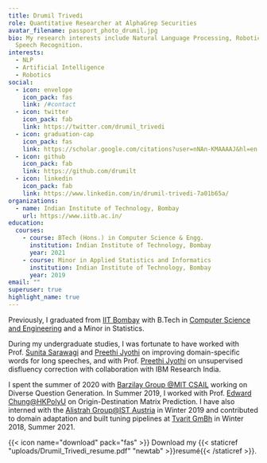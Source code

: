 ```yaml
---
title: Drumil Trivedi
role: Quantitative Researcher at AlphaGrep Securities
avatar_filename: passport_photo_drumil.jpg
bio: My research interests include Natural Language Processing, Robotics and
  Speech Recognition.
interests:
  - NLP
  - Artificial Intelligence
  - Robotics
social:
  - icon: envelope
    icon_pack: fas
    link: /#contact
  - icon: twitter
    icon_pack: fab
    link: https://twitter.com/drumil_trivedi
  - icon: graduation-cap
    icon_pack: fas
    link: https://scholar.google.com/citations?user=nNAn-KMAAAAJ&hl=en
  - icon: github
    icon_pack: fab
    link: https://github.com/drumilt
  - icon: linkedin
    icon_pack: fab
    link: https://www.linkedin.com/in/drumil-trivedi-7a01b65a/
organizations:
  - name: Indian Institute of Technology, Bombay
    url: https://www.iitb.ac.in/
education:
  courses:
    - course: BTech (Hons.) in Computer Science & Engg.
      institution: Indian Institute of Technology, Bombay
      year: 2021
    - course: Minor in Applied Statistics and Informatics
      institution: Indian Institute of Technology, Bombay
      year: 2019
email: ""
superuser: true
highlight_name: true
---
```

Previously, I graduated from [IIT Bombay](https://www.iitb.ac.in/) with B.Tech in [Computer Science and Engineering](https://www.cse.iitb.ac.in/) and a Minor in Statistics. 

During my undergraduate studies, I was fortunate to have worked with Prof. [Sunita Sarawagi](https://www.cse.iitb.ac.in/~sunita/) and [Preethi Jyothi](https://www.cse.iitb.ac.in/~pjyothi/) on improving domain-specific words for long speeches, and with Prof. [Preethi Jyothi](https://www.cse.iitb.ac.in/~pjyothi/) on unsupervised disfluency correction with collaboration with IBM Research India.

I spent the summer of 2020 with [](https://research.google/teams/india-research-lab/)[Barzilay Group @MIT CSAIL](https://www.regina.csail.mit.edu/) working on Diverse Question Generation. In Summer 2019, I worked with Prof. [](http://mmcv.csie.ncku.edu.tw/~wtchu/)[Edward Chung@HKPolyU](http://www.ee.polyu.edu.hk/en/people_detail.php?name=UlasKARAAGAC&cid=1&id=26002) on Origin-Destination Matrix Prediction. I have also interned with the [Alistrah Group@IST Austria](https://ist.ac.at/en/research/alistarh-group/) in Winter 2019 and contributed to domain adaptation and built tuning pipelines at [Tvarit GmBh](https://www.tvarit.com/) in Winter 2018, Summer 2021.

{{< icon name="download" pack="fas" >}} Download my {{< staticref "uploads/Drumil_Trivedi_resume.pdf" "newtab" >}}resumé{{< /staticref >}}.